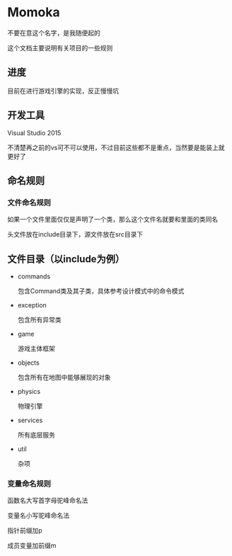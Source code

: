 ﻿# Momoka
不要在意这个名字，是我随便起的

这个文档主要说明有关项目的一些规则

## 进度
目前在进行游戏引擎的实现，反正慢慢坑

## 开发工具
Visual Studio 2015

不清楚再之前的vs可不可以使用，不过目前这些都不是重点，当然要是能装上就更好了

## 命名规则
### 文件命名规则
如果一个文件里面仅仅是声明了一个类，那么这个文件名就要和里面的类同名

头文件放在include目录下，源文件放在src目录下

## 文件目录（以include为例）

- commands 

  包含Command类及其子类，具体参考设计模式中的命令模式

- exception

  包含所有异常类

- game

  游戏主体框架

- objects

  包含所有在地图中能够展现的对象

- physics

  物理引擎

- services

  所有底层服务

- util

  杂项

### 变量命名规则
函数名大写首字母驼峰命名法

变量名小写驼峰命名法

指针前缀加p

成员变量加前缀m
